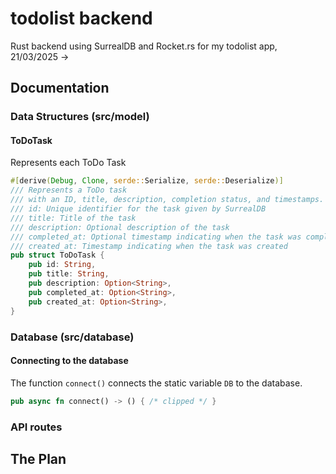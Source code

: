 # todolist backend
 Rust backend using SurrealDB and Rocket.rs for my todolist app, 21/03/2025 -> 

## Documentation

### Data Structures (src/model)

#### ToDoTask
Represents each ToDo Task
```rust
#[derive(Debug, Clone, serde::Serialize, serde::Deserialize)]
/// Represents a ToDo task
/// with an ID, title, description, completion status, and timestamps.
/// id: Unique identifier for the task given by SurrealDB
/// title: Title of the task
/// description: Optional description of the task
/// completed_at: Optional timestamp indicating when the task was completed, if is None then the task is assumed to be uncompleted
/// created_at: Timestamp indicating when the task was created
pub struct ToDoTask {
    pub id: String,
    pub title: String,
    pub description: Option<String>,
    pub completed_at: Option<String>,
    pub created_at: Option<String>,
}
```

### Database (src/database)

#### Connecting to the database 
The function `connect()` connects the static variable `DB` to the database.
```rust
pub async fn connect() -> () { /* clipped */ }
```
### API routes

## The Plan